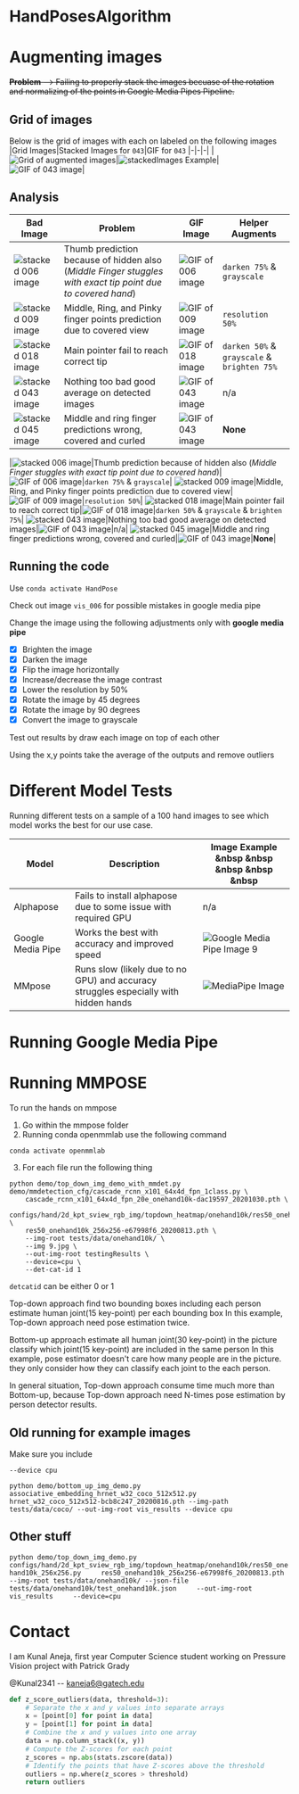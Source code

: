 # HandPosesAlgorithm
# Augmenting images

~~**Problem** --> Failing to properly stack the images becuase of the rotation and normalizing of the points in Google Media Pipes Pipeline.~~

## Grid of images 

Below is the grid of images with each on labeled on the following images
|Grid Images|Stacked Images for `043`|GIF for `043`
|-|-|-|
|![Grid of augmented images](https://github.com/Kunal2341/HandPosesAlgorithm/blob/master/allGridImages006,009,018,043,045.jpg?raw=true)|![stackedImages Example](https://github.com/Kunal2341/HandPosesAlgorithm/blob/master/allEditsStitched/043-ALL.jpg?raw=true)|<img src="https://github.com/Kunal2341/HandPosesAlgorithm/blob/master/043.gif?raw=truef" alt="GIF of 043 image" loop=inf/>|

## Analysis 


|Bad Image|Problem|GIF Image|Helper Augments|
|-|-|-|-|
|![stacked 006 image](https://github.com/Kunal2341/HandPosesAlgorithm/blob/master/allEditsStitched/006-ALL.jpg?raw=true)|Thumb prediction because of hidden also (*Middle Finger stuggles with exact tip point due to covered hand*)|<img src="https://github.com/Kunal2341/HandPosesAlgorithm/blob/master/006.gif?raw=truef" alt="GIF of 006 image" loop=inf/>|`darken 75%` & `grayscale`|
![stacked 009 image](https://github.com/Kunal2341/HandPosesAlgorithm/blob/master/allEditsStitched/009-ALL.jpg?raw=true)|Middle, Ring, and Pinky finger points prediction due to covered view|<img src="https://github.com/Kunal2341/HandPosesAlgorithm/blob/master/006.gif?raw=truef" alt="GIF of 009 image" loop=inf/>|`resolution 50%`|
![stacked 018 image](https://github.com/Kunal2341/HandPosesAlgorithm/blob/master/allEditsStitched/018-ALL.jpg?raw=true)|Main pointer fail to reach correct tip|<img src="https://github.com/Kunal2341/HandPosesAlgorithm/blob/master/018.gif?raw=truef" alt="GIF of 018 image" loop=inf/>|`darken 50%` & `grayscale` & `brighten 75%`|
![stacked 043 image](https://github.com/Kunal2341/HandPosesAlgorithm/blob/master/allEditsStitched/043-ALL.jpg?raw=true)|Nothing too bad good average on detected images|<img src="https://github.com/Kunal2341/HandPosesAlgorithm/blob/master/043.gif?raw=truef" alt="GIF of 043 image" loop=inf/>|n/a|
![stacked 045 image](https://github.com/Kunal2341/HandPosesAlgorithm/blob/master/allEditsStitched/045-ALL.jpg?raw=true)|Middle and ring finger predictions wrong, covered and curled|<img src="https://github.com/Kunal2341/HandPosesAlgorithm/blob/master/043.gif?raw=truef" alt="GIF of 043 image" loop=inf/>|**None**|

|![stacked 006 image](https://github.com/Kunal2341/HandPosesAlgorithm/blob/master/allEditsStitched/006-ALL.jpg?raw=true)|Thumb prediction because of hidden also (*Middle Finger stuggles with exact tip point due to covered hand*)|<img src="https://github.com/Kunal2341/HandPosesAlgorithm/blob/master/006.gif?raw=truef" alt="GIF of 006 image" loop=inf/>|`darken 75%` & `grayscale`|
![stacked 009 image](https://github.com/Kunal2341/HandPosesAlgorithm/blob/master/allEditsStitched/009-ALL.jpg?raw=true)|Middle, Ring, and Pinky finger points prediction due to covered view|<img src="https://github.com/Kunal2341/HandPosesAlgorithm/blob/master/006.gif?raw=truef" alt="GIF of 009 image" loop=inf/>|`resolution 50%`|
![stacked 018 image](https://github.com/Kunal2341/HandPosesAlgorithm/blob/master/allEditsStitched/018-ALL.jpg?raw=true)|Main pointer fail to reach correct tip|<img src="https://github.com/Kunal2341/HandPosesAlgorithm/blob/master/018.gif?raw=truef" alt="GIF of 018 image" loop=inf/>|`darken 50%` & `grayscale` & `brighten 75%`|
![stacked 043 image](https://github.com/Kunal2341/HandPosesAlgorithm/blob/master/allEditsStitched/043-ALL.jpg?raw=true)|Nothing too bad good average on detected images|<img src="https://github.com/Kunal2341/HandPosesAlgorithm/blob/master/043.gif?raw=truef" alt="GIF of 043 image" loop=inf/>|n/a|
![stacked 045 image](https://github.com/Kunal2341/HandPosesAlgorithm/blob/master/allEditsStitched/045-ALL.jpg?raw=true)|Middle and ring finger predictions wrong, covered and curled|<img src="https://github.com/Kunal2341/HandPosesAlgorithm/blob/master/043.gif?raw=truef" alt="GIF of 043 image" loop=inf/>|**None**|




## Running the code
Use `conda activate HandPose`

Check out image `vis_006` for possible mistakes in google media pipe

Change the image using the following adjustments only with **google media pipe**

- [x] Brighten the image
- [x] Darken the image
- [x] Flip the image horizontally
- [x] Increase/decrease the image contrast
- [x] Lower the resolution by 50% 
- [x] Rotate the image by 45 degrees
- [x] Rotate the image by 90 degrees
- [x] Convert the image to grayscale

Test out results by draw each image on top of each other 

Using the x,y points take the average of the outputs and remove outliers

# Different Model Tests
Running different tests on a sample of a 100 hand images to see which model works the best for our use case.

|Model|Description|Image Example &nbsp &nbsp &nbsp &nbsp &nbsp|
|-|-|-|
|Alphapose|Fails to install alphapose due to some issue with required GPU|n/a|
|Google Media Pipe|Works the best with accuracy and improved speed|![Google Media Pipe Image 9](https://github.com/Kunal2341/HandPosesAlgorithm/blob/master/RESULTS-TOTAL/results_allImages_mediapipe/10.png?raw=true)|
|MMpose|Runs slow (likely due to no GPU) and accuracy struggles especially with hidden hands|![MediaPipe Image](https://github.com/Kunal2341/HandPosesAlgorithm/blob/master/RESULTS-TOTAL/results_allImages-mmpose/vis_009.jpg?raw=true)|


# Running Google Media Pipe
# Running MMPOSE
 To run the hands on mmpose 

1. Go within the mmpose folder
2. Running conda openmmlab use the following command 

```
conda activate openmmlab
```

3. For each file run the following thing 

```
python demo/top_down_img_demo_with_mmdet.py demo/mmdetection_cfg/cascade_rcnn_x101_64x4d_fpn_1class.py \
    cascade_rcnn_x101_64x4d_fpn_20e_onehand10k-dac19597_20201030.pth \
    configs/hand/2d_kpt_sview_rgb_img/topdown_heatmap/onehand10k/res50_onehand10k_256x256.py \
    res50_onehand10k_256x256-e67998f6_20200813.pth \
    --img-root tests/data/onehand10k/ \
    --img 9.jpg \
    --out-img-root testingResults \
    --device=cpu \
    --det-cat-id 1
``` 

`detcatid` can be either 0 or 1

Top-down approach
find two bounding boxes including each person
estimate human joint(15 key-point) per each bounding box
In this example, Top-down approach need pose estimation twice.

Bottom-up approach
estimate all human joint(30 key-point) in the picture
classify which joint(15 key-point) are included in the same person
In this example, pose estimator doesn't care how many people are in the picture. they only consider how they can classify each joint to the each person.

In general situation, Top-down approach consume time much more than Bottom-up, because Top-down approach need N-times pose estimation by person detector results.

## Old running for example images

Make sure you include 
```
--device cpu
```
```
python demo/bottom_up_img_demo.py associative_embedding_hrnet_w32_coco_512x512.py hrnet_w32_coco_512x512-bcb8c247_20200816.pth --img-path tests/data/coco/ --out-img-root vis_results --device cpu
```

## Other stuff
`python demo/top_down_img_demo.py     configs/hand/2d_kpt_sview_rgb_img/topdown_heatmap/onehand10k/res50_onehand10k_256x256.py     res50_onehand10k_256x256-e67998f6_20200813.pth     --img-root tests/data/onehand10k/ --json-file tests/data/onehand10k/test_onehand10k.json     --out-img-root vis_results     --device=cpu`


# Contact

I am Kunal Aneja, first year Computer Science student working on Pressure Vision project with Patrick Grady

@Kunal2341 -- kaneja6@gatech.edu



```python
def z_score_outliers(data, threshold=3):
    # Separate the x and y values into separate arrays
    x = [point[0] for point in data]
    y = [point[1] for point in data]
    # Combine the x and y values into one array
    data = np.column_stack((x, y))
    # Compute the Z-scores for each point
    z_scores = np.abs(stats.zscore(data))
    # Identify the points that have Z-scores above the threshold
    outliers = np.where(z_scores > threshold)
    return outliers
```